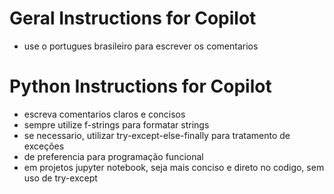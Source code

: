  # Geral Instructions for Copilot
 - use o portugues brasileiro para escrever os comentarios

# Python Instructions for Copilot
 - escreva comentarios claros e concisos
 - sempre utilize f-strings para formatar strings
 - se necessario, utilizar try-except-else-finally para tratamento de exceções
 - de preferencia para programação funcional
 - em projetos jupyter notebook, seja mais conciso e direto no codigo, sem uso de try-except
